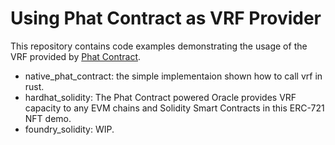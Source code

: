 # Using Phat Contract as VRF Provider

This repository contains code examples demonstrating the usage of the VRF provided by [Phat Contract](https://phala.network/phat-contract).

- native_phat_contract: the simple implementaion shown how to call vrf in rust.
- hardhat_solidity: The Phat Contract powered Oracle provides VRF capacity to any EVM chains and Solidity Smart Contracts in this ERC-721 NFT demo.
- foundry_solidity: WIP.
